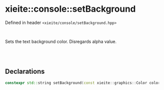 # xieite::console::setBackground
Defined in header `<xieite/console/setBackground.hpp>`

<br/>

Sets the text background color. Disregards alpha value.

<br/><br/>

## Declarations
```cpp
constexpr std::string setBackground(const xieite::graphics::Color color) noexcept;
```
